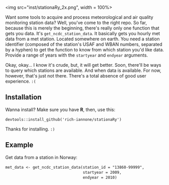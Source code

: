 <img src="inst/stationaRy_2x.png", width = 100%>

Want some tools to acquire and process meteorological and air quality monitoring station data? Well, you've come to the right repo. So far, because this is merely the beginning, there's really only one function that gets you data. It's `get_ncdc_station_data`. It basically gets you hourly met data from a met station. Located somewhere on earth. You need a station identifier (composed of the station's USAF and WBAN numbers, separated by a hyphen) to get the function to know from which station you'd like data. Provide a range of years with the `startyear` and `endyear` arguments.

Okay, okay... I know it's crude, but, it will get better. Soon, there'll be ways to query which stations are available. And when data is available. For now, however, that's just not there. There's a total absence of good user experience. `:(`

## Installation
Wanna install? Make sure you have **R**, then, use this:

```
devtools::install_github('rich-iannone/stationaRy')
```

Thanks for installing. `:)`

## Example

Get data from a station in Norway:

```
met_data <- get_ncdc_station_data(station_id = "13860-99999",
                                  startyear = 2009,
                                  endyear = 2010)
```